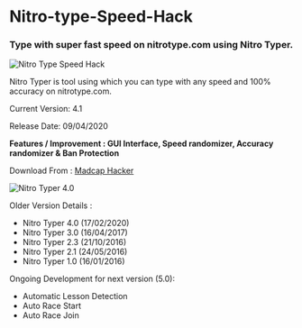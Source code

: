 # Nitro-type-Speed-Hack
### Type with super fast speed on nitrotype.com using Nitro Typer.

![Nitro Type Speed Hack](https://1.bp.blogspot.com/-bpcyvOI4Nxs/XqAh2KML7GI/AAAAAAAAHeE/oxai3zdDi7cQfoGcwsNw6nMnVUJP0P_HACLcBGAsYHQ/s1600/nitro%2Btype%2Bspeed%2Bhack%2B2020.png)

Nitro Typer is tool using which you can type with any speed and 100% accuracy on nitrotype.com.

Current Version: 4.1

Release Date: 09/04/2020

**Features / Improvement : GUI Interface, Speed randomizer, Accuracy randomizer & Ban Protection**

Download From : [Madcap Hacker](https://www.theprabhakar.in)

![Nitro Typer 4.0](https://1.bp.blogspot.com/-80C8PpXdi98/XkbhnqSPHoI/AAAAAAAAGIM/7fY7ghrBOxEfva7FrzVeyZQuQuXM6F_HwCLcBGAsYHQ/s320/Nitro%2BTyper%2B4.0.png)

Older Version Details :
* Nitro Typer 4.0 (17/02/2020)
* Nitro Typer 3.0 (16/04/2017)
* Nitro Typer 2.3 (21/10/2016)
* Nitro Typer 2.1 (24/05/2016)
* Nitro Typer 1.0 (16/01/2016)

Ongoing Development for next version (5.0):
* Automatic Lesson Detection
* Auto Race Start
* Auto Race Join

